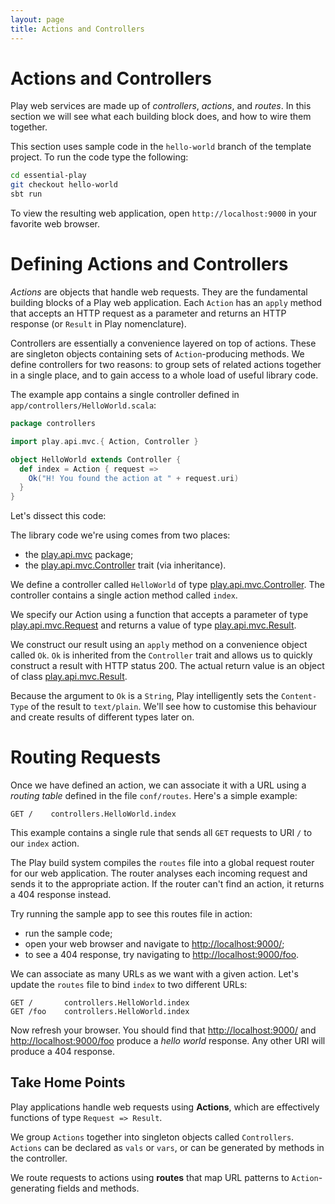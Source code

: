 ```yaml
---
layout: page
title: Actions and Controllers
---
```


# Actions and Controllers

Play web services are made up of *controllers*, *actions*, and *routes*. In this section we will see what each building block does, and how to wire them together.

This section uses sample code in the `hello-world` branch of the template project. To run the code type the following:

~~~ bash
cd essential-play
git checkout hello-world
sbt run
~~~

To view the resulting web application, open `http://localhost:9000` in your favorite web browser.

# Defining Actions and Controllers

*Actions* are objects that handle web requests. They are the fundamental building blocks of a Play web application. Each `Action` has an `apply` method that accepts an HTTP request as a parameter and returns an HTTP response (or `Result` in Play nomenclature).

Controllers are essentially a convenience layered on top of actions. These are singleton objects containing sets of `Action`-producing methods. We define controllers for two reasons: to group sets of related actions together in a single place, and to gain access to a whole load of useful library code.

The example app contains a single controller defined in `app/controllers/HelloWorld.scala`:

~~~ scala
package controllers

import play.api.mvc.{ Action, Controller }

object HelloWorld extends Controller {
  def index = Action { request =>
    Ok("H! You found the action at " + request.uri)
  }
}
~~~

Let's dissect this code:

The library code we're using comes from two places:

 - the [play.api.mvc] package;
 - the [play.api.mvc.Controller] trait (via inheritance).

We define a controller called `HelloWorld` of type [play.api.mvc.Controller]. The controller contains a single action method called `index`.

We specify our Action using a function that accepts a parameter of type [play.api.mvc.Request] and returns a value of type [play.api.mvc.Result].

We construct our result using an `apply` method on a convenience object called `Ok`. `Ok` is inherited from the `Controller` trait and allows us to quickly construct a result with HTTP status 200. The actual return value is an object of class [play.api.mvc.Result].

Because the argument to `Ok` is a `String`, Play intelligently sets the `Content-Type` of the result to `text/plain`. We'll see how to customise this behaviour and create results of different types later on.

[play.api.mvc]:            https://www.playframework.com/documentation/2.3.x/api/scala/index.html#play.api.mvc.package
[play.api.mvc.Controller]: https://www.playframework.com/documentation/2.3.x/api/scala/index.html#play.api.mvc.Controller
[play.api.mvc.Action]:     https://www.playframework.com/documentation/2.3.x/api/scala/index.html#play.api.mvc.Action
[play.api.mvc.Request]:    https://www.playframework.com/documentation/2.3.x/api/scala/index.html#play.api.mvc.Request
[play.api.mvc.Result]:     https://www.playframework.com/documentation/2.3.x/api/scala/index.html#play.api.mvc.Result

# Routing Requests

Once we have defined an action, we can associate it with a URL using a *routing table* defined in the file `conf/routes`. Here's a simple example:

~~~
GET /    controllers.HelloWorld.index
~~~

This example contains a single rule that sends all `GET` requests to URI `/` to our `index` action.

The Play build system compiles the `routes` file into a global request router for our web application. The router analyses each incoming request and sends it to the appropriate action. If the router can't find an action, it returns a 404 response instead.

Try running the sample app to see this routes file in action:

 - run the sample code;
 - open your web browser and navigate to [http://localhost:9000/]();
 - to see a 404 response, try navigating to [http://localhost:9000/foo]().

We can associate as many URLs as we want with a given action. Let's update the `routes` file to bind `index` to two different URLs:

~~~
GET /       controllers.HelloWorld.index
GET /foo    controllers.HelloWorld.index
~~~

Now refresh your browser. You should find that [http://localhost:9000/]() and [http://localhost:9000/foo]() produce a *hello world* response. Any other URI will produce a 404 response.

## Take Home Points

Play applications handle web requests using **Actions**, which are effectively functions of type `Request => Result`.

We group `Actions` together into singleton objects called `Controllers`. `Actions` can be declared as `vals` or `vars`, or can be generated by methods in the controller.

We route requests to actions using **routes** that map URL patterns to `Action`-generating fields and methods.

